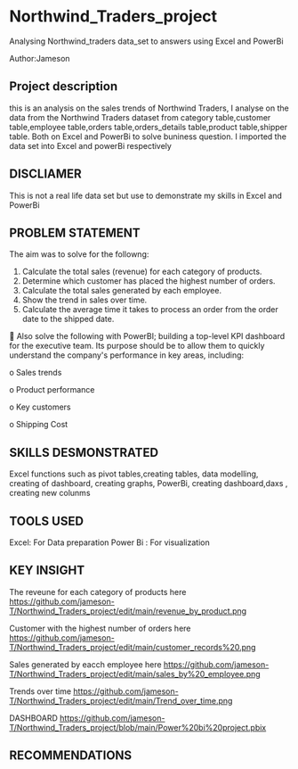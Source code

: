 # Northwind_Traders_project
Analysing Northwind_traders data_set to answers using Excel and PowerBi

Author:Jameson 

## Project description
this is an analysis on the sales trends of Northwind Traders, I analyse on the data from the Northwind Traders dataset
from category table,customer table,employee table,orders table,orders_details table,product table,shipper table.
Both on Excel and PowerBi to solve buniness question. I imported the data set into Excel and powerBi respectively 

## DISCLIAMER 
This is not a real life data set but use to demonstrate my skills in Excel and PowerBi 

## PROBLEM STATEMENT 
The aim was to solve for the followng:

1. Calculate the total sales (revenue) for each category of products.
2. Determine which customer has placed the highest number of orders.
3. Calculate the total sales generated by each employee.
4. Show the trend in sales over time.
5. Calculate the average time it takes to process an order from the order date to the
shipped date.


 Also solve the following with PowerBI; building a top-level KPI dashboard for the executive 
team. Its purpose should be to allow them to quickly understand the company's performance in 
key areas, including:

o Sales trends

o Product performance

o Key customers

o Shipping Cost

## SKILLS DESMONSTRATED
Excel functions such as pivot tables,creating tables, data modelling, creating of dashboard, creating graphs, PowerBi, creating dashboard,daxs , creating new colunms

## TOOLS USED
Excel: For Data preparation 
Power Bi : For visualization 

## KEY INSIGHT
The reveune for each category of products here
https://github.com/jameson-T/Northwind_Traders_project/edit/main/revenue_by_product.png

Customer with the highest number of orders here
https://github.com/jameson-T/Northwind_Traders_project/edit/main/customer_records%20.png

Sales generated by eacch employee here 
https://github.com/jameson-T/Northwind_Traders_project/edit/main/sales_by%20_employee.png

Trends over time 
https://github.com/jameson-T/Northwind_Traders_project/edit/main/Trend_over_time.png

DASHBOARD
https://github.com/jameson-T/Northwind_Traders_project/blob/main/Power%20bi%20project.pbix

## RECOMMENDATIONS








